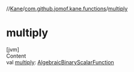 //[Kane](../index.md)/[com.github.jomof.kane.functions](index.md)/[multiply](multiply.md)



# multiply  
[jvm]  
Content  
val [multiply](multiply.md): [AlgebraicBinaryScalarFunction](-algebraic-binary-scalar-function/index.md)  




